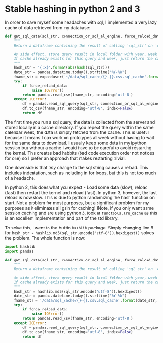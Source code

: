 # Stable hashing in python 2 and 3

In order to save myself some headaches with sql, I implemented a very lazy cache of data retrieved from my database:

```python
def get_sql_data(sql_str, connection_or_sql_al_engine, force_reload_data=False):
    """
    Return a dataframe containing the result of calling 'sql_str' on 'connection'.

    As side effect, store query result in local folder with year, week in year and 'sql_str' hash.
    If cache already exists for this query and week, just return the cache.
    """
    hash_str = '{:x}'.format(abs(hash(sql_str)))
    date_str = pandas.datetime.today().strftime('%Y-%W')
    fname_str = expanduser('~/data/sql_cache/{}-{}.csv.sql_cache'.format(date_str, hash_str))
    try:
        if force_reload_data:
            raise IOError()
        return pandas.read_csv(fname_str, encoding='utf-8')
    except IOError:
        df = pandas.read_sql_query(sql_str, connection_or_sql_al_engine)
        df.to_csv(fname_str, encoding='utf-8', index=False)
        return df
```

The first time you run a sql query, the data is collected from the server and stored locally in a cache directory. If you repeat the query within the same calendar week, the data is simply fetched from the cache. This is useful because it means I can work on prototypes all week without having to wait for the same data to download. I usually keep some data in my ipython session but without a cache I would have to be careful to avoid restarting the kernal. This creates bad habbits (bad code execution order not notices for one) so I prefer an approach that makes restarting trivial.

One downside is that _any_ change to the sql string causes a reload. This includes indentation, such as including in for loops, but this is not too much of a headache.

In python 2, this does what you expect - Load some data (slow), reload (fast) then restart the kernel and reload (fast). In python 3, however, the last reload is now slow. This is due to python randomizing the hash function on start. Not a problem for most purposes, but a significant problem for my purposes as it eliminates all gain for caching! (Note, if you only want same session caching and are using python 3, look at `functools.lru_cache` as this is an excellent implementation and part of the std library.

To solve this, I went to the builtin `hashlib` package. Simply changing line 8 for `hash_str = hashlib.md5(sql_str.encode('utf-8')).hexdigest()` solves the problem. The whole function is now:

```python
import hashlib
import pandas

def get_sql_data(sql_str, connection_or_sql_al_engine, force_reload_data=False):
    """
    Return a dataframe containing the result of calling 'sql_str' on 'connection'.

    As side effect, store query result in local folder with year, week in year and 'sql_str' hash.
    If cache already exists for this query and week, just return the cache.
    """
    hash_str = hashlib.md5(sql_str.encode('utf-8')).hexdigest()
    date_str = pandas.datetime.today().strftime('%Y-%W')
    fname_str = '/data/sql_cache/{}-{}.csv.sql_cache'.format(date_str, hash_str)
    try:
        if force_reload_data:
            raise IOError()
        return pandas.read_csv(fname_str, encoding='utf-8')
    except IOError:
        df = pandas.read_sql_query(sql_str, connection_or_sql_al_engine)
        df.to_csv(fname_str, encoding='utf-8', index=False)
        return df
```
